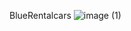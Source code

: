 BlueRentalcars
![image (1)](https://github.com/msukrualev/BlueRentalCars/assets/121056799/7d66ce5e-f868-409d-9eba-c2898cf9c255)

